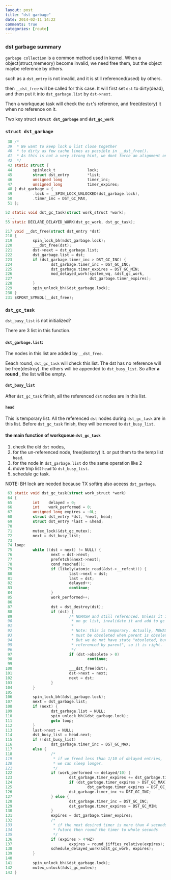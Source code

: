 ```yaml
---
layout: post
title: "dst garbage"
date: 2014-02-11 14:22
comments: true
categories: [route]
---
```


### dst garbage summary
`garbage collection` is a common method used in kernel.
When a object(struct,memeory) become invalid, we need
free them, but the object maybe reference by others.

such as a `dst_entry` is not invalid, and it is still
referenced(used) by others.

then `__dst_free` will be called for this case.
It will first set `dst` to dirty(dead),
and then put it into `dst_garbage.list` by `dst->next`.

Then a workqueue task will check the `dst`'s reference,
and free(destory) it when no reference on it.

Two key struct **`struct dst_garbage`** and **`dst_gc_work`**
<!-- more -->
### `struct dst_garbage`
```c
 38 /*
 39  * We want to keep lock & list close together
 40  * to dirty as few cache lines as possible in __dst_free().
 41  * As this is not a very strong hint, we dont force an alignment on SMP.
 42  */
 43 static struct {
 44         spinlock_t              lock;
 45         struct dst_entry        *list;
 46         unsigned long           timer_inc;
 47         unsigned long           timer_expires;
 48 } dst_garbage = {
 49         .lock = __SPIN_LOCK_UNLOCKED(dst_garbage.lock),
 50         .timer_inc = DST_GC_MAX,
 51 };
```

```c
52 static void dst_gc_task(struct work_struct *work);
 ...
55 static DECLARE_DELAYED_WORK(dst_gc_work, dst_gc_task);
```
```c
217 void __dst_free(struct dst_entry *dst)
218 {
219         spin_lock_bh(&dst_garbage.lock);
220         ___dst_free(dst);
221         dst->next = dst_garbage.list;
222         dst_garbage.list = dst;
223         if (dst_garbage.timer_inc > DST_GC_INC) {
224                 dst_garbage.timer_inc = DST_GC_INC;
225                 dst_garbage.timer_expires = DST_GC_MIN;
226                 mod_delayed_work(system_wq, &dst_gc_work,
227                                  dst_garbage.timer_expires);
228         }
229         spin_unlock_bh(&dst_garbage.lock);
230 }
231 EXPORT_SYMBOL(__dst_free);
```

### `dst_gc_task`

`dst_busy_list` is not initialized?

There are 3 list in this function.
#### `dst_garbage.list`: 
The nodes in this list are added by `__dst_free`.

Eeach round, `dst_gc_task` will check this list.
The dst has no reference will be free(destroy).
the others will be appended to `dst_busy_list`.
So after **a round** , the list will be empty.

#### `dst_busy_list`
After `dst_gc_task` finish, all the referenced `dst` nodes are in this list.

#### `head`
This is temporary list. 
All the referenced `dst` nodes during `dst_gc_task` are in this list.
Before `dst_gc_task` finish, they will be moved to `dst_busy_list`.

#### the main function of workqueue `dst_gc_task`   
1. check the old `dst` nodes,
2. for the un-referenced node, free(destory) it. or 
put them to the temp list `head`.
3. for the node in `dst_garbage.list` do the same 
operation like 2
4. move tmp list `head` to `dst_busy_list`.
5. schedule gc task.

NOTE: BH lock are needed because TX softirq also aceess `dst_garbage`.
```c
 63 static void dst_gc_task(struct work_struct *work)
 64 {
 65         int    delayed = 0;
 66         int    work_performed = 0;
 67         unsigned long expires = ~0L;
 68         struct dst_entry *dst, *next, head;
 69         struct dst_entry *last = &head;
 70
 71         mutex_lock(&dst_gc_mutex);
 72         next = dst_busy_list;
 73
 74 loop:
 75         while ((dst = next) != NULL) {
 76                 next = dst->next;
 77                 prefetch(&next->next);
 78                 cond_resched();
 79                 if (likely(atomic_read(&dst->__refcnt))) {
 80                         last->next = dst;
 81                         last = dst;
 82                         delayed++;
 83                         continue;
 84                 }
 85                 work_performed++;
 86
 87                 dst = dst_destroy(dst);
 88                 if (dst) {
 89                         /* NOHASH and still referenced. Unless it is already
 90                          * on gc list, invalidate it and add to gc list.
 91                          *
 92                          * Note: this is temporary. Actually, NOHASH dst's
 93                          * must be obsoleted when parent is obsoleted.
 94                          * But we do not have state "obsoleted, but
 95                          * referenced by parent", so it is right.
 96                          */
 97                         if (dst->obsolete > 0)
 98                                 continue;
 99
100                         ___dst_free(dst);
101                         dst->next = next;
102                         next = dst;
103                 }
104         }
105
106         spin_lock_bh(&dst_garbage.lock);
107         next = dst_garbage.list;
108         if (next) {
109                 dst_garbage.list = NULL;
110                 spin_unlock_bh(&dst_garbage.lock);
111                 goto loop;
112         }
113         last->next = NULL;
114         dst_busy_list = head.next;
115         if (!dst_busy_list)
116                 dst_garbage.timer_inc = DST_GC_MAX;
117         else {
118                 /*
119                  * if we freed less than 1/10 of delayed entries,
120                  * we can sleep longer.
121                  */
122                 if (work_performed <= delayed/10) {
123                         dst_garbage.timer_expires += dst_garbage.timer_inc;
124                         if (dst_garbage.timer_expires > DST_GC_MAX)
125                                 dst_garbage.timer_expires = DST_GC_MAX;
126                         dst_garbage.timer_inc += DST_GC_INC;
127                 } else {
128                         dst_garbage.timer_inc = DST_GC_INC;
129                         dst_garbage.timer_expires = DST_GC_MIN;
130                 }
131                 expires = dst_garbage.timer_expires;
132                 /*
133                  * if the next desired timer is more than 4 seconds in the
134                  * future then round the timer to whole seconds
135                  */
136                 if (expires > 4*HZ)
137                         expires = round_jiffies_relative(expires);
138                 schedule_delayed_work(&dst_gc_work, expires);
139         }
140
141         spin_unlock_bh(&dst_garbage.lock);
142         mutex_unlock(&dst_gc_mutex);
143 }
```
